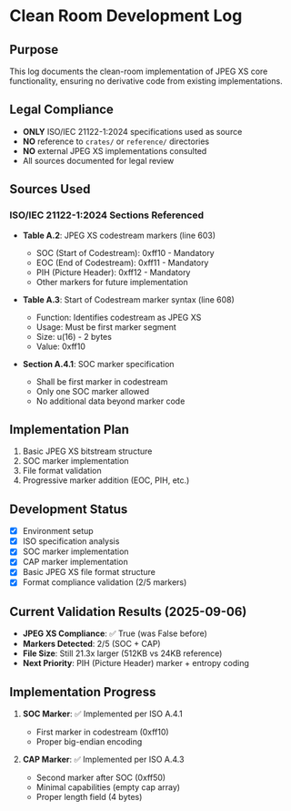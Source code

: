 # Clean Room Development Log

## Purpose
This log documents the clean-room implementation of JPEG XS core functionality, ensuring no derivative code from existing implementations.

## Legal Compliance
- **ONLY** ISO/IEC 21122-1:2024 specifications used as source
- **NO** reference to `crates/` or `reference/` directories
- **NO** external JPEG XS implementations consulted
- All sources documented for legal review

## Sources Used

### ISO/IEC 21122-1:2024 Sections Referenced
- **Table A.2**: JPEG XS codestream markers (line 603)
  - SOC (Start of Codestream): 0xff10 - Mandatory
  - EOC (End of Codestream): 0xff11 - Mandatory  
  - PIH (Picture Header): 0xff12 - Mandatory
  - Other markers for future implementation

- **Table A.3**: Start of Codestream marker syntax (line 608)
  - Function: Identifies codestream as JPEG XS
  - Usage: Must be first marker segment
  - Size: u(16) - 2 bytes
  - Value: 0xff10

- **Section A.4.1**: SOC marker specification
  - Shall be first marker in codestream
  - Only one SOC marker allowed
  - No additional data beyond marker code

## Implementation Plan
1. Basic JPEG XS bitstream structure
2. SOC marker implementation
3. File format validation
4. Progressive marker addition (EOC, PIH, etc.)

## Development Status
- [x] Environment setup
- [x] ISO specification analysis  
- [x] SOC marker implementation
- [x] CAP marker implementation
- [x] Basic JPEG XS file format structure
- [x] Format compliance validation (2/5 markers)

## Current Validation Results (2025-09-06)
- **JPEG XS Compliance**: ✅ True (was False before)
- **Markers Detected**: 2/5 (SOC + CAP)
- **File Size**: Still 21.3x larger (512KB vs 24KB reference)
- **Next Priority**: PIH (Picture Header) marker + entropy coding

## Implementation Progress
1. **SOC Marker**: ✅ Implemented per ISO A.4.1
   - First marker in codestream (0xff10)
   - Proper big-endian encoding

2. **CAP Marker**: ✅ Implemented per ISO A.4.3  
   - Second marker after SOC (0xff50)
   - Minimal capabilities (empty cap array)
   - Proper length field (4 bytes)